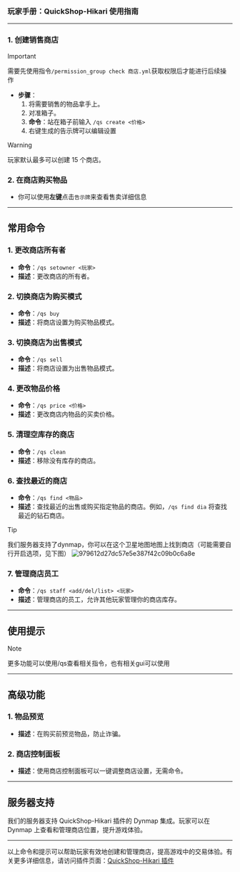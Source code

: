 ### 玩家手册：QuickShop-Hikari 使用指南

---

### 1. 创建销售商店
> [!IMPORTANT]
> 需要先使用指令`/permission_group check 商店.yml`获取权限后才能进行后续操作
- **步骤**：
  1. 将需要销售的物品拿手上。
  2. 对准箱子。
  3. **命令**：站在箱子前输入 `/qs create <价格>`
  4. 右键生成的告示牌可以编辑设置

> [!WARNING]
> 玩家默认最多可以创建 15 个商店。
### 2. 在商店购买物品
- 你可以使用**左键**点击`告示牌`来查看售卖详细信息
---

## 常用命令

### 1. 更改商店所有者
- **命令**：`/qs setowner <玩家>`
- **描述**：更改商店的所有者。

### 2. 切换商店为购买模式
- **命令**：`/qs buy`
- **描述**：将商店设置为购买物品模式。

### 3. 切换商店为出售模式
- **命令**：`/qs sell`
- **描述**：将商店设置为出售物品模式。

### 4. 更改物品价格
- **命令**：`/qs price <价格>`
- **描述**：更改商店内物品的买卖价格。

### 5. 清理空库存的商店
- **命令**：`/qs clean`
- **描述**：移除没有库存的商店。

### 6. 查找最近的商店
- **命令**：`/qs find <物品>`
- **描述**：查找最近的出售或购买指定物品的商店。例如，`/qs find dia` 将查找最近的钻石商店。
> [!TIP]
> 我们服务器支持了dynmap，你可以在这个卫星地图地图上找到商店（可能需要自行开启选项，见下图）
![979612d27dc57e5e387f42c09b0c6a8e](https://github.com/user-attachments/assets/dcc8aca0-02d1-4569-a536-57582024a838)


### 7. 管理商店员工
- **命令**：`/qs staff <add/del/list> <玩家>`
- **描述**：管理商店的员工，允许其他玩家管理你的商店库存。

---

## 使用提示
> [!NOTE]
> 更多功能可以使用/qs查看相关指令，也有相关gui可以使用
---

## 高级功能

### 1. 物品预览
- **描述**：在购买前预览物品，防止诈骗。

### 2. 商店控制面板
- **描述**：使用商店控制面板可以一键调整商店设置，无需命令。

---

## 服务器支持

我们的服务器支持 QuickShop-Hikari 插件的 Dynmap 集成。玩家可以在 Dynmap 上查看和管理商店位置，提升游戏体验。

---

以上命令和提示可以帮助玩家有效地创建和管理商店，提高游戏中的交易体验。有关更多详细信息，请访问插件页面：[QuickShop-Hikari 插件](https://www.spigotmc.org/resources/quickshop-hikari-a-powerful-user-friendly-and-relieable-chestshop-plugin-1-18-2-1-21.100125/)